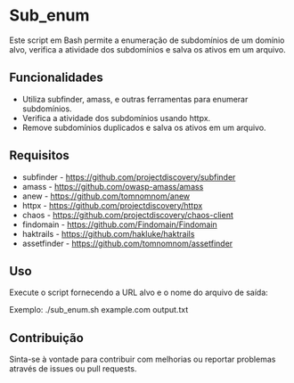 # Sub_enum
Este script em Bash permite a enumeração de subdomínios de um domínio alvo, verifica a atividade dos subdomínios e salva os ativos em um arquivo.


## Funcionalidades

- Utiliza subfinder, amass, e outras ferramentas para enumerar subdomínios.
- Verifica a atividade dos subdomínios usando httpx.
- Remove subdomínios duplicados e salva os ativos em um arquivo.


## Requisitos

- subfinder - https://github.com/projectdiscovery/subfinder
- amass - https://github.com/owasp-amass/amass
- anew - https://github.com/tomnomnom/anew
- httpx - https://github.com/projectdiscovery/httpx
- chaos - https://github.com/projectdiscovery/chaos-client
- findomain - https://github.com/Findomain/Findomain
- haktrails - https://github.com/hakluke/haktrails
- assetfinder - https://github.com/tomnomnom/assetfinder



## Uso

Execute o script fornecendo a URL alvo e o nome do arquivo de saída: 

Exemplo: ./sub_enum.sh example.com output.txt

## Contribuição

Sinta-se à vontade para contribuir com melhorias ou reportar problemas através de issues ou pull requests.


